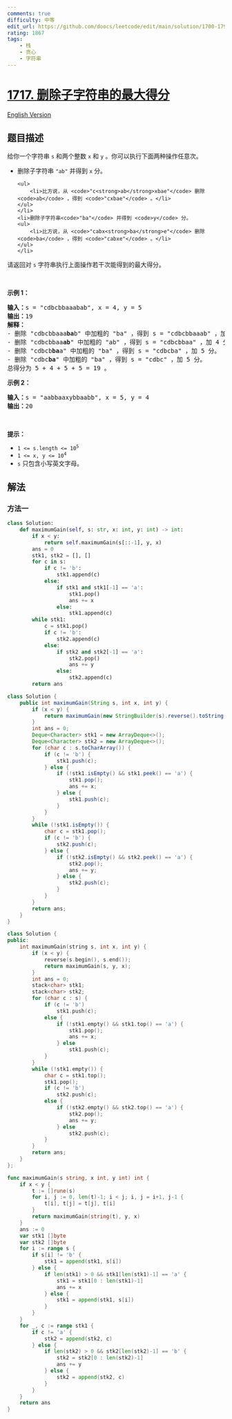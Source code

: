 ```yaml
---
comments: true
difficulty: 中等
edit_url: https://github.com/doocs/leetcode/edit/main/solution/1700-1799/1717.Maximum%20Score%20From%20Removing%20Substrings/README.md
rating: 1867
tags:
    - 栈
    - 贪心
    - 字符串
---
```


# [1717. 删除子字符串的最大得分](https://leetcode.cn/problems/maximum-score-from-removing-substrings)

[English Version](/solution/1700-1799/1717.Maximum%20Score%20From%20Removing%20Substrings/README_EN.md)

## 题目描述

<!-- 这里写题目描述 -->

<p>给你一个字符串 <code>s</code> 和两个整数 <code>x</code> 和 <code>y</code> 。你可以执行下面两种操作任意次。</p>

<ul>
	<li>删除子字符串 <code>"ab"</code> 并得到 <code>x</code> 分。

    <ul>
    	<li>比方说，从 <code>"c<strong>ab</strong>xbae"</code> 删除 <code>ab</code> ，得到 <code>"cxbae"</code> 。</li>
    </ul>
    </li>
    <li>删除子字符串<code>"ba"</code> 并得到 <code>y</code> 分。
    <ul>
    	<li>比方说，从 <code>"cabx<strong>ba</strong>e"</code> 删除 <code>ba</code> ，得到 <code>"cabxe"</code> 。</li>
    </ul>
    </li>

</ul>

<p>请返回对 <code>s</code> 字符串执行上面操作若干次能得到的最大得分。</p>

<p> </p>

<p><strong>示例 1：</strong></p>

<pre><b>输入：</b>s = "cdbcbbaaabab", x = 4, y = 5
<b>输出：</b>19
<strong>解释：</strong>
- 删除 "cdbcbbaaa<strong>ba</strong>b" 中加粗的 "ba" ，得到 s = "cdbcbbaaab" ，加 5 分。
- 删除 "cdbcbbaa<strong>ab</strong>" 中加粗的 "ab" ，得到 s = "cdbcbbaa" ，加 4 分。
- 删除 "cdbcb<strong>ba</strong>a" 中加粗的 "ba" ，得到 s = "cdbcba" ，加 5 分。
- 删除 "cdbc<strong>ba</strong>" 中加粗的 "ba" ，得到 s = "cdbc" ，加 5 分。
总得分为 5 + 4 + 5 + 5 = 19 。</pre>

<p><strong>示例 2：</strong></p>

<pre><b>输入：</b>s = "aabbaaxybbaabb", x = 5, y = 4
<b>输出：</b>20
</pre>

<p> </p>

<p><strong>提示：</strong></p>

<ul>
	<li><code>1 &lt;= s.length &lt;= 10<sup>5</sup></code></li>
	<li><code>1 &lt;= x, y &lt;= 10<sup>4</sup></code></li>
	<li><code>s</code> 只包含小写英文字母。</li>
</ul>

## 解法

### 方法一

<!-- tabs:start -->

```python
class Solution:
    def maximumGain(self, s: str, x: int, y: int) -> int:
        if x < y:
            return self.maximumGain(s[::-1], y, x)
        ans = 0
        stk1, stk2 = [], []
        for c in s:
            if c != 'b':
                stk1.append(c)
            else:
                if stk1 and stk1[-1] == 'a':
                    stk1.pop()
                    ans += x
                else:
                    stk1.append(c)
        while stk1:
            c = stk1.pop()
            if c != 'b':
                stk2.append(c)
            else:
                if stk2 and stk2[-1] == 'a':
                    stk2.pop()
                    ans += y
                else:
                    stk2.append(c)
        return ans
```

```java
class Solution {
    public int maximumGain(String s, int x, int y) {
        if (x < y) {
            return maximumGain(new StringBuilder(s).reverse().toString(), y, x);
        }
        int ans = 0;
        Deque<Character> stk1 = new ArrayDeque<>();
        Deque<Character> stk2 = new ArrayDeque<>();
        for (char c : s.toCharArray()) {
            if (c != 'b') {
                stk1.push(c);
            } else {
                if (!stk1.isEmpty() && stk1.peek() == 'a') {
                    stk1.pop();
                    ans += x;
                } else {
                    stk1.push(c);
                }
            }
        }
        while (!stk1.isEmpty()) {
            char c = stk1.pop();
            if (c != 'b') {
                stk2.push(c);
            } else {
                if (!stk2.isEmpty() && stk2.peek() == 'a') {
                    stk2.pop();
                    ans += y;
                } else {
                    stk2.push(c);
                }
            }
        }
        return ans;
    }
}
```

```cpp
class Solution {
public:
    int maximumGain(string s, int x, int y) {
        if (x < y) {
            reverse(s.begin(), s.end());
            return maximumGain(s, y, x);
        }
        int ans = 0;
        stack<char> stk1;
        stack<char> stk2;
        for (char c : s) {
            if (c != 'b')
                stk1.push(c);
            else {
                if (!stk1.empty() && stk1.top() == 'a') {
                    stk1.pop();
                    ans += x;
                } else
                    stk1.push(c);
            }
        }
        while (!stk1.empty()) {
            char c = stk1.top();
            stk1.pop();
            if (c != 'b')
                stk2.push(c);
            else {
                if (!stk2.empty() && stk2.top() == 'a') {
                    stk2.pop();
                    ans += y;
                } else
                    stk2.push(c);
            }
        }
        return ans;
    }
};
```

```go
func maximumGain(s string, x int, y int) int {
	if x < y {
		t := []rune(s)
		for i, j := 0, len(t)-1; i < j; i, j = i+1, j-1 {
			t[i], t[j] = t[j], t[i]
		}
		return maximumGain(string(t), y, x)
	}
	ans := 0
	var stk1 []byte
	var stk2 []byte
	for i := range s {
		if s[i] != 'b' {
			stk1 = append(stk1, s[i])
		} else {
			if len(stk1) > 0 && stk1[len(stk1)-1] == 'a' {
				stk1 = stk1[0 : len(stk1)-1]
				ans += x
			} else {
				stk1 = append(stk1, s[i])
			}
		}
	}
	for _, c := range stk1 {
		if c != 'a' {
			stk2 = append(stk2, c)
		} else {
			if len(stk2) > 0 && stk2[len(stk2)-1] == 'b' {
				stk2 = stk2[0 : len(stk2)-1]
				ans += y
			} else {
				stk2 = append(stk2, c)
			}
		}
	}
	return ans
}
```

<!-- tabs:end -->

<!-- end -->
